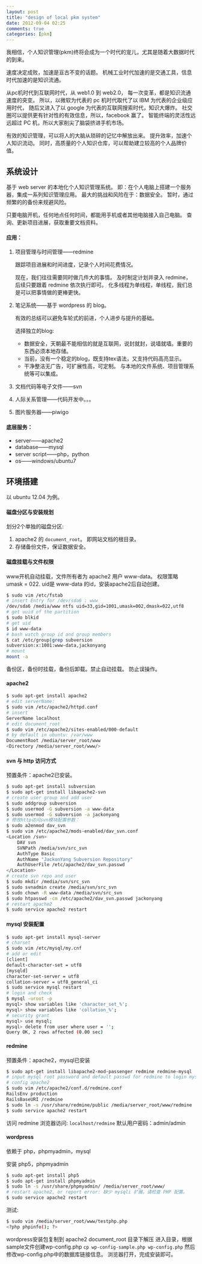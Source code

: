 ```yaml
---
layout: post
title: "design of local pkm system"
date: 2012-09-04 02:25
comments: true
categories: [pkm]
---
```


我相信，个人知识管理(pkm)终将会成为一个时代的宠儿，尤其是随着大数据时代的到来。

速度决定成败，加速是亘古不变的话题。
机械工业时代加速的是交通工具，信息时代加速的是知识流通。

<!--more-->

从pc机时代到互联网时代，从 web1.0 到 web2.0，
每一次变革，都是知识流通速度的突变。
所以，以微软为代表的 pc 机时代取代了以 IBM 为代表的企业级应用时代，
随后又进入了以 google 为代表的互联网搜索时代，知识大爆炸。
社交圈可以提供更有针对性的有效信息，所以，facebook 赢了。
智能终端的灵活性远远超过 PC 机，所以大家削尖了脑袋挤进手机市场。

有效的知识管理，可以将人的大脑从琐碎的记忆中解放出来。
提升效率，加速个人知识流动。
同时，高质量的个人知识仓库，可以帮助建立较高的个人品牌价值。

系统设计
--------

基于 web server 的本地化个人知识管理系统。
即：在个人电脑上搭建一个服务器，集成一系列知识管理应用。
最大的挑战和风险在于：数据安全。
暂时，通过频繁的的备份来规避风险。

只要电脑开机，任何地点任何时间，都能用手机或者其他电脑接入自己电脑。
查询、更新项目进展，获取重要文档资料。

#### 应用：

1. 项目管理与时间管理——redmine

	跟踪项目进展和时间进度，记录个人时间花费情况。
	
	现在，我们往往需要同时做几件大的事情。
	及时制定计划并录入 redmine，后续只要跟着 redmine 依次执行即可。
	化多线程为单线程，单线程，我们总是可以把事情做的更棒更快。

2. 笔记系统——基于 wordpress 的 blog。

	有效的总结可以避免车轮式的前进，个人进步与提升的基础。
	
	选择独立的blog:

	- 数据安全，天朝最不能相信的就是互联网，说封就封，说墙就墙。重要的东西必须本地存储。
	- 当前，没有一个稳定的blog，既支持tex语法，又支持代码高亮显示。
	- 干净整洁无广告，可扩展性高，可定制。
		与本地的文件系统、项目管理系统等可以集成。

3. 文档代码等电子文件——svn
4. 人际关系管理——代码开发中。。。
5. 图片服务器——piwigo

#### 底层服务：

- server——apache2
- database——mysql
- server script——php，python
- os——windows/ubuntu7

环境搭建
--------

以 ubuntu 12.04 为例。

#### 磁盘分区与安装规划

划分2个单独的磁盘分区:

1. apache2 的 `document_root`。 即网站文档的根目录。
2. 存储备份文件，保证数据安全。

#### 磁盘挂载与文件权限

www开机自动挂载，文件所有者为 apache2 用户 www-data。
权限策略 umask = 022.
uid是 www-data 的id，安装apache2后自动创建。

``` bash auto mount www
$ sudo vim /etc/fstab
# insert Entry for /dev/sda6 : www
/dev/sda6 /media/www ntfs uid=33,gid=1001,umask=002,dmask=022,utf8
# get uuid of the partition
$ sudo blkid
# get uid
$ id www-data
# bash watch group id and group members 
$ cat /etc/group|grep subversion
subversion:x:1001:www-data,jackonyang
# mount
mount -a
```

备份区，备份时挂载，备份后卸载。禁止自动挂载。
防止误操作。

#### apache2

``` bash install apache2 and config
$ sudo apt-get install apache2
# edit serverName:
$ sudo vim /etc/apache2/httpd.conf
# insert
ServerName localhost
# edit document_root
$ sudo vim /etc/apache2/sites-enabled/000-default
# by default in ubuntu: /var/www
DocumentRoot /media/server_root/www
<Directory /media/server_root/www/>
```

#### svn 与 http 访问方式

预置条件：apache2已安装。

``` bash install svn and access by http
$ sudo apt-get install subversion
$ sudo apt-get install libapache2-svn
# create user group and add user
$ sudo addgroup subversion
$ sudo usermod -G subversion -a www-data
$ sudo usermod -G subversion -a jackonyang
# 修改http访问svn模块配置参数：
$ sudo a2enmod dav_svn
$ sudo vim /etc/apache2/mods-enabled/dav_svn.conf
<Location /svn>
	DAV svn
	SVNPath /media/svn/src_svn
	AuthType Basic
	AuthName "JackonYang Subversion Repository"
	AuthUserFile /etc/apache2/dav_svn.passwd
</Location>
# create svn repo and user 
$ sudo mkdir /media/svn/src_svn
$ sudo svnadmin create /media/svn/src_svn
$ sudo chown -R www-data /media/svn/src_svn
$ sudo htpasswd -cm /etc/apache2/dav_svn.passwd jackonyang
# restart apache2
$ sudo service apache2 restart
```

#### mysql 安装配置

``` bash install mysql and config
$ sudo apt-get install mysql-server
# charset
$ sudo vim /etc/mysql/my.cnf
# add or edit
[client]
default-character-set = utf8
[mysqld]
character-set-server = utf8
collation-server = utf8_general_ci
$ sudo service mysql restart
# login and check
$ mysql -uroot -p
mysql> show variables like 'character_set_%';
mysql> show variables like 'collation_%';
# security grant 
mysql> use mysql;
mysql> delete from user where user = '';
Query OK, 2 rows affected (0.00 sec)
```

#### redmine
预置条件：apache2，mysql已安装
``` bash install redmine and config
$ sudo apt-get install libapache2-mod-passenger redmine redmine-mysql
# input mysql root password and default passwd for redmine to login mysql
# config apache2
$ sudo vim /etc/apache2/conf.d/redmine.conf
RailsEnv production
RailsBaseURI /redmine
$ sudo ln -s /usr/share/redmine/public /media/server_root/www/redmine
$ sudo service apache2 restart
```

访问 redmine
浏览器访问: `localhost/redmine`
默认用户密码：admin/admin

#### wordpress

依赖于 php，phpmyadmin，mysql

安装 php5，phpmyadmin

``` bash install php5 and phpmyadmin
$ sudo apt-get install php5
$ sudo apt-get install phpmyadmin
$ sudo ln -s /usr/share/phpmyadmin/ /media/server_root/www/
# restart apache2, or report error: 缺少 mysqli 扩展。请检查 PHP 配置。
$ sudo service apache2 restart
```

测试:

``` bash testphp
$ sudo vim /media/server_root/www/testphp.php
<?php phpinfo(); ?>
```

wordpress安装包复制到 apache2 document_root 目录下解压
进入目录，根据sample文件创建wp-config.php
`cp wp-config-sample.php wp-config.php` 然后修改wp-config.php中的数据库链接信息。
浏览器打开，完成安装即可。
